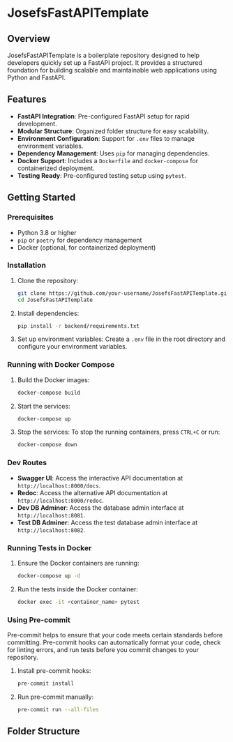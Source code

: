 # JosefsFastAPITemplate

## Overview

JosefsFastAPITemplate is a boilerplate repository designed to help developers quickly set up a FastAPI project. It provides a structured foundation for building scalable and maintainable web applications using Python and FastAPI.

## Features

- **FastAPI Integration**: Pre-configured FastAPI setup for rapid development.
- **Modular Structure**: Organized folder structure for easy scalability.
- **Environment Configuration**: Support for `.env` files to manage environment variables.
- **Dependency Management**: Uses `pip` for managing dependencies.
- **Docker Support**: Includes a `Dockerfile` and `docker-compose` for containerized deployment.
- **Testing Ready**: Pre-configured testing setup using `pytest`.

## Getting Started

### Prerequisites

- Python 3.8 or higher
- `pip` or `poetry` for dependency management
- Docker (optional, for containerized deployment)

### Installation

1. Clone the repository:
    ```bash
    git clone https://github.com/your-username/JosefsFastAPITemplate.git
    cd JosefsFastAPITemplate
    ```

2. Install dependencies:
    ```bash
    pip install -r backend/requirements.txt
    ```

3. Set up environment variables:
    Create a `.env` file in the root directory and configure your environment variables.


### Running with Docker Compose

1. Build the Docker images:
    ```bash
    docker-compose build
    ```

2. Start the services:
    ```bash
    docker-compose up
    ```

3. Stop the services:
    To stop the running containers, press `CTRL+C` or run:
    ```bash
    docker-compose down
    ```

### Dev Routes

- **Swagger UI**: Access the interactive API documentation at       `http://localhost:8000/docs`.
- **Redoc**: Access the alternative API documentation at            `http://localhost:8000/redoc`.
- **Dev DB Adminer**: Access the database admin interface at        `http://localhost:8081`.
- **Test DB Adminer**: Access the test database admin interface at  `http://localhost:8082`.

### Running Tests in Docker

1. Ensure the Docker containers are running:
    ```bash
    docker-compose up -d
    ```

2. Run the tests inside the Docker container:
    ```bash
    docker exec -it <container_name> pytest
    ```

### Using Pre-commit

Pre-commit helps to ensure that your code meets certain standards before committing.
Pre-commit hooks can automatically format your code, check for linting errors, and run tests before you commit changes to your repository.

1. Install pre-commit hooks:
    ```bash
    pre-commit install
    ```
2. Run pre-commit manually:
    ```bash
    pre-commit run --all-files
    ```

## Folder Structure
